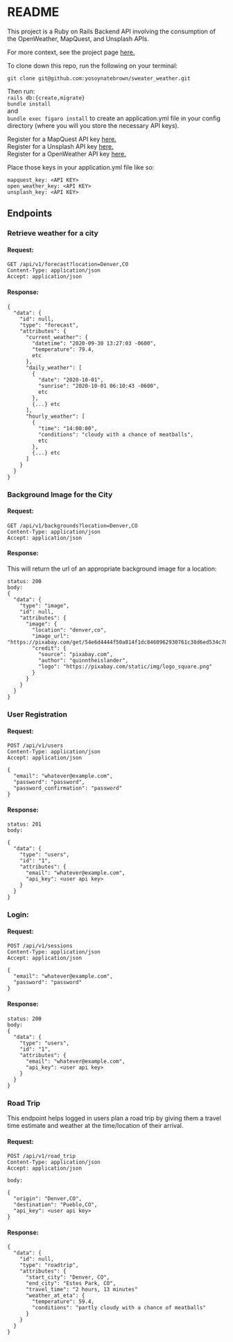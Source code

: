 # README
This project is a Ruby on Rails Backend API involving the consumption of the OpenWeather, MapQuest, and Unsplash APIs. 

For more context, see the project page [here.](https://backend.turing.edu/module3/projects/sweater_weather/)


To clone down this repo, run the following on your terminal:

`git clone git@github.com:yosoynatebrown/sweater_weather.git`

Then run:\
`rails db:{create,migrate}`\
`bundle install`\
and\
`bundle exec figaro install`
to create an application.yml file in your config directory (where you will you store the necessary API keys).

Register for a MapQuest API key [here.](https://developer.mapquest.com/plan_purchase/steps/business_edition/business_edition_free/register)\
Register for a Unsplash API key [here.](https://unsplash.com/developers)\
Register for a OpenWeather API key [here.](https://home.openweathermap.org/users/sign_up)

Place those keys in your application.yml file like so:

```
mapquest_key: <API KEY>
open_weather_key: <API KEY>
unsplash_key: <API KEY>
```

## Endpoints

### Retrieve weather for a city
#### Request:
```
GET /api/v1/forecast?location=Denver,CO
Content-Type: application/json
Accept: application/json
```
#### Response:
```
{
  "data": {
    "id": null,
    "type": "forecast",
    "attributes": {
      "current_weather": {
        "datetime": "2020-09-30 13:27:03 -0600",
        "temperature": 79.4,
        etc
      },
      "daily_weather": [
        {
          "date": "2020-10-01",
          "sunrise": "2020-10-01 06:10:43 -0600",
          etc
        },
        {...} etc
      ],
      "hourly_weather": [
        {
          "time": "14:00:00",
          "conditions": "cloudy with a chance of meatballs",
          etc
        },
        {...} etc
      ]
    }
  }
}
```
### Background Image for the City

#### Request:
```
GET /api/v1/backgrounds?location=Denver,CO
Content-Type: application/json
Accept: application/json
```

#### Response:

This will return the url of an appropriate background image for a location:
```
status: 200
body:
{
  "data": {
    "type": "image",
    "id": null,
    "attributes": {
      "image": {
        "location": "denver,co",
        "image_url": "https://pixabay.com/get/54e6d4444f50a814f1dc8460962930761c38d6ed534c704c7c2878dd954dc451_640.jpg",
        "credit": {
          "source": "pixabay.com",
          "author": "quinntheislander",
          "logo": "https://pixabay.com/static/img/logo_square.png"
        }
      }
    }
  }
}
```
### User Registration

#### Request:
```
POST /api/v1/users
Content-Type: application/json
Accept: application/json

{
  "email": "whatever@example.com",
  "password": "password",
  "password_confirmation": "password"
}
```
#### Response:
```
status: 201
body:

{
  "data": {
    "type": "users",
    "id": "1",
    "attributes": {
      "email": "whatever@example.com",
      "api_key": <user api key>
    }
  }
}
```
### Login:

#### Request:
```
POST /api/v1/sessions
Content-Type: application/json
Accept: application/json

{
  "email": "whatever@example.com",
  "password": "password"
}
```
#### Response:
```
status: 200
body:
{
  "data": {
    "type": "users",
    "id": "1",
    "attributes": {
      "email": "whatever@example.com",
      "api_key": <user api key>
    }
  }
}
```
### Road Trip
This endpoint helps logged in users plan a road trip by giving them a travel time estimate and weather at the time/location of their arrival.
#### Request:
```
POST /api/v1/road_trip
Content-Type: application/json
Accept: application/json

body:

{
  "origin": "Denver,CO",
  "destination": "Pueblo,CO",
  "api_key": <user api key>
}
```

#### Response:
```
{
  "data": {
    "id": null,
    "type": "roadtrip",
    "attributes": {
      "start_city": "Denver, CO",
      "end_city": "Estes Park, CO",
      "travel_time": "2 hours, 13 minutes"
      "weather_at_eta": {
        "temperature": 59.4,
        "conditions": "partly cloudy with a chance of meatballs"
      }
    }
  }
}
```
